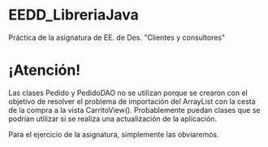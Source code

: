# EEDD_LibreriaJava
Práctica de la asignatura de EE. de Des. "Clientes y consultores"

# ¡Atención!
Las clases Pedido y PedidoDAO no se utilizan porque se crearon con el objetivo de resolver el problema de importación del ArrayList con la cesta de la compra a la vista CarritoView().
Probablemente puedan clases que se podrían utilizar si se realiza una actualización de la aplicación.

Para el ejercicio de la asignatura, simplemente las obviaremos.

